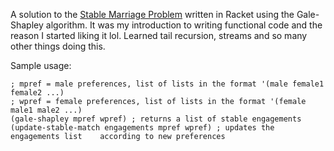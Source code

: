 A solution to the [Stable Marriage Problem](https://en.wikipedia.org/wiki/Stable_marriage_problem)
written in Racket using the Gale-Shapley algorithm. It was my introduction to
writing functional code and the reason I started liking it lol. Learned tail recursion, streams and so many other things doing this.

Sample usage:
```racket
; mpref = male preferences, list of lists in the format '(male female1 female2 ...)
; wpref = female preferences, list of lists in the format '(female male1 male2 ...)
(gale-shapley mpref wpref) ; returns a list of stable engagements
(update-stable-match engagements mpref wpref) ; updates the engagements list    according to new preferences
```